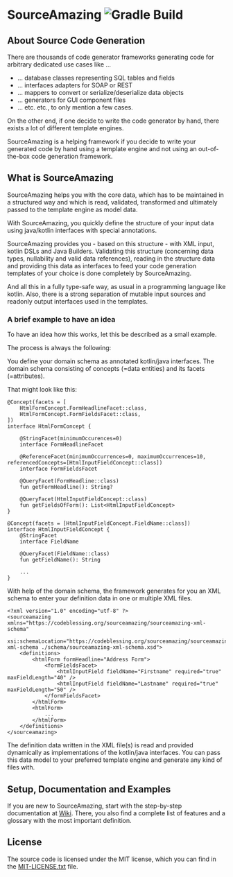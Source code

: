 # SourceAmazing ![Gradle Build](https://github.com/code-blessing/sourceamazing/actions/workflows/build-gradle-project.yml/badge.svg)

## About Source Code Generation

There are thousands of code generator frameworks generating code for 
arbitrary dedicated use cases like ...
* ... database classes representing SQL tables and fields
* ... interfaces adapters for SOAP or REST
* ... mappers to convert or serialize/deserialize data objects
* ... generators for GUI component files 
* ... etc. etc., to only mention a few cases.

On the other end, if one decide to write the code generator by hand, 
there exists a lot of different template engines. 

SourceAmazing is a helping framework if you decide to write your generated
code by hand using a template engine and not using an out-of-the-box code
generation framework.

## What is SourceAmazing

SourceAmazing helps you with the core data, which has to be maintained in 
a structured way and which is read, validated, transformed and ultimately 
passed to the template engine as model data.

With SourceAmazing, you quickly define the structure of your input data 
using java/kotlin interfaces with special annotations.

SourceAmazing provides you - based on this structure -  with XML input, kotlin
DSLs and Java Builders. Validating this structure (concerning data types, 
nullability and valid data references), reading in the structure 
data and providing this data as interfaces to feed your code generation 
templates of your choice is done completely by SourceAmazing.

And all this in a fully type-safe way, as usual in a programming language like 
kotlin. Also, there is a strong separation of mutable input sources and readonly 
output interfaces used in the templates.

### A brief example to have an idea

To have an idea how this works, let this be described as a small example.

The process is always the following:

You define your domain schema as annotated kotlin/java interfaces.
The domain schema consisting of concepts (=data entities) and its 
facets (=attributes).

That might look like this:

```
@Concept(facets = [
    HtmlFormConcept.FormHeadlineFacet::class,
    HtmlFormConcept.FormFieldsFacet::class,
])
interface HtmlFormConcept {

    @StringFacet(minimumOccurences=0)
    interface FormHeadlineFacet

    @ReferenceFacet(minimumOccurrences=0, maximumOccurrences=10, referencedConcepts=[HtmlInputFieldConcept::class])
    interface FormFieldsFacet

    @QueryFacet(FormHeadline::class)
    fun getFormHeadline(): String?

    @QueryFacet(HtmlInputFieldConcept::class)
    fun getFieldsOfForm(): List<HtmlInputFieldConcept>
}

@Concept(facets = [HtmlInputFieldConcept.FieldName::class])
interface HtmlInputFieldConcept {
    @StringFacet
    interface FieldName

    @QueryFacet(FieldName::class)
    fun getFieldName(): String

    ...
}

```

With help of the domain schema, the framework generates for you 
an XML schema to enter your definition data in one or multiple XML files.
```
<?xml version="1.0" encoding="utf-8" ?>
<sourceamazing xmlns="https://codeblessing.org/sourceamazing/sourceamazing-xml-schema"
               xsi:schemaLocation="https://codeblessing.org/sourceamazing/sourceamazing-xml-schema ./schema/sourceamazing-xml-schema.xsd">
    <definitions>
        <htmlForm formHeadline="Address Form">
            <formFieldsFacet>
                <htmlInputField fieldName="Firstname" required="true" maxFieldLength="40" />
                <htmlInputField fieldName="Lastname" required="true" maxFieldLength="50" />
            </formFieldsFacet>
        </htmlForm>
        <htmlForm>
            ...
        </htmlForm>
    </definitions>
</sourceamazing>

```

The definition data written in the XML file(s) is read and provided 
dynamically as implementations of the kotlin/java interfaces. You can 
pass this data model to your preferred template engine 
and generate any kind of files with.

## Setup, Documentation and Examples

If you are new to SourceAmazing, start with the step-by-step 
documentation at [Wiki](https://github.com/code-blessing/sourceamazing/wiki).
There, you also find a complete list of features and a glossary with the most important definition.

## License

The source code is licensed under the MIT license, which you can find in
the [MIT-LICENSE.txt](MIT-LICENSE.txt) file.
